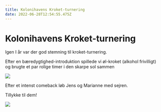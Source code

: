 ```yaml
---
title: Kolonihavens Kroket-turnering
date: 2022-06-28T12:54:55.475Z
---
```

# Kolonihavens Kroket-turnering

Igen I år var der god stemning til kroket-turnering. 

Efter en bæredygtighed-introduktion spillede vi øl-kroket (alkohol frivilligt) og brugte et par rolige timer i den skarpe sol sammen

![](img_20220628_133837.jpg)

Efter et intenst comeback løb Jens og Marianne med sejren. 

Tillykke til dem! 

![](img_20220628_141514.jpg)
